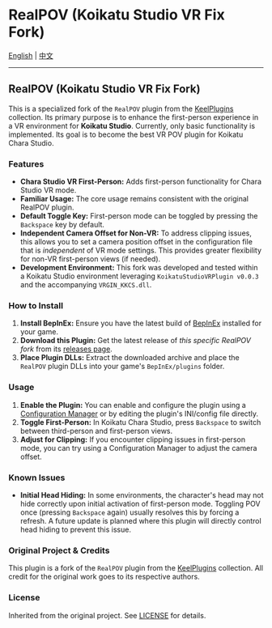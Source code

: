 # RealPOV (Koikatu Studio VR Fix Fork)
[English](./README.md) | [中文](./README_zh.md)

---

<span id="english"></span>

## RealPOV (Koikatu Studio VR Fix Fork)

This is a specialized fork of the `RealPOV` plugin from the [KeelPlugins](https://github.com/IllusionMods/KeelPlugins) collection. Its primary purpose is to enhance the first-person experience in a VR environment for **Koikatu Studio**. Currently, only basic functionality is implemented. Its goal is to become the best VR POV plugin for Koikatu Chara Studio. 

### Features

*   **Chara Studio VR First-Person:** Adds first-person functionality for Chara Studio VR mode.
*   **Familiar Usage:** The core usage remains consistent with the original RealPOV plugin.
*   **Default Toggle Key:** First-person mode can be toggled by pressing the `Backspace` key by default.
*   **Independent Camera Offset for Non-VR:** To address clipping issues, this allows you to set a camera position offset in the configuration file that is *independent* of VR mode settings. This provides greater flexibility for non-VR first-person views (if needed).
*   **Development Environment:** This fork was developed and tested within a Koikatu Studio environment leveraging `KoikatuStudioVRPlugin v0.0.3` and the accompanying `VRGIN_KKCS.dll`.

### How to Install

1.  **Install BepInEx:** Ensure you have the latest build of [BepInEx](https://github.com/BepInEx/BepInEx/releases) installed for your game.
2.  **Download this Plugin:** Get the latest release of *this specific RealPOV fork* from its [releases page](https://github.com/Hamakaze1s/RealPOV-VRfix/releases).
3.  **Place Plugin DLLs:** Extract the downloaded archive and place the `RealPOV` plugin DLLs into your game's `BepInEx/plugins` folder.

### Usage

1.  **Enable the Plugin:** You can enable and configure the plugin using a [Configuration Manager](https://github.com/BepInEx/BepInEx.ConfigurationManager) or by editing the plugin's INI/config file directly.
2.  **Toggle First-Person:** In Koikatu Chara Studio, press `Backspace` to switch between third-person and first-person views.
3.  **Adjust for Clipping:** If you encounter clipping issues in first-person mode, you can try using a Configuration Manager to adjust the camera offset.

### Known Issues

*   **Initial Head Hiding:** In some environments, the character's head may not hide correctly upon initial activation of first-person mode. Toggling POV once (pressing `Backspace` again) usually resolves this by forcing a refresh. A future update is planned where this plugin will directly control head hiding to prevent this issue.

### Original Project & Credits

This plugin is a fork of the `RealPOV` plugin from the [KeelPlugins](https://github.com/IllusionMods/KeelPlugins) collection. All credit for the original work goes to its respective authors.

### License

Inherited from the original project. See [LICENSE](LICENSE) for details.


